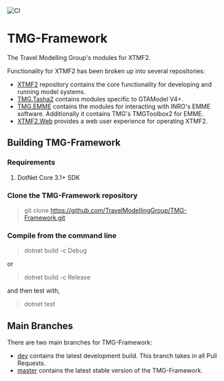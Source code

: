 ![CI](https://github.com/TravelModellingGroup/TMG-Framework/workflows/CI/badge.svg?branch=dev)

# TMG-Framework
The Travel Modelling Group's modules for XTMF2.

Functionality for XTMF2 has been broken up into several repositories:
* [XTMF2](https://github.com/TravelModellingGroup/XTMF2) repository contains the
core functionality for developing and running model systems.
* [TMG.Tasha2](https://github.com/TravelModellingGroup/TMG.Tasha2) contains modules specific to
GTAModel V4+.
* [TMG.EMME](https://github.com/TravelModellingGroup/TMG.EMME) contains the modules
for interacting with INRO's EMME software.  Additionally it contains TMG's TMGToolbox2 for EMME.
* [XTMF2.Web](https://github.com/TravelModellingGroup/XTMF2.Web) provides a web user experience for
operating XTMF2.

## Building TMG-Framework

### Requirements

1. DotNet Core 3.1+ SDK

### Clone the TMG-Framework repository

> git clone https://github.com/TravelModellingGroup/TMG-Framework.git

### Compile from the command line

> dotnet build -c Debug

or

> dotnet build -c Release

and then test with,

> dotnet test

## Main Branches

There are two main branches for TMG-Framework:
* [dev](https://github.com/TravelModellingGroup/TMG-Framework/tree/dev) contains the latest
development build.  This branch takes in all Pull Requests.
* [master](https://github.com/TravelModellingGroup/TMG-Framework/tree/master) contains the
latest stable version of the TMG-Framework.